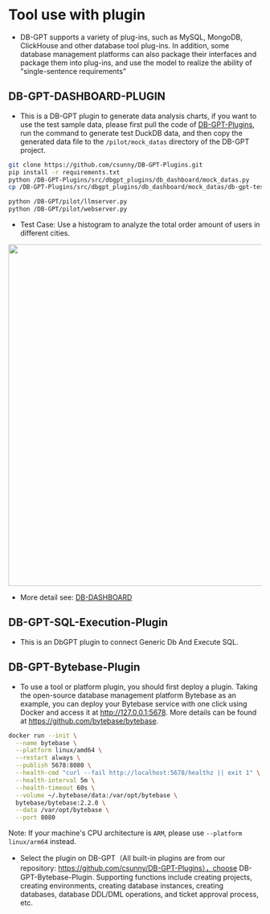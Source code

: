 # Tool use with plugin

- DB-GPT supports a variety of plug-ins, such as MySQL, MongoDB, ClickHouse and other database tool plug-ins. In addition, some database management platforms can also package their interfaces and package them into plug-ins, and use the model to realize the ability of "single-sentence requirements"


## DB-GPT-DASHBOARD-PLUGIN

[](https://github.com/csunny/DB-GPT-Plugins/blob/main/src/dbgpt_plugins/Readme.md)

- This is a DB-GPT plugin to generate data analysis charts, if you want to use the test sample data, please first pull the code of [DB-GPT-Plugins](https://github.com/csunny/DB-GPT-Plugins), run the command to generate test DuckDB data, and then copy the generated data file to the `/pilot/mock_datas` directory of the DB-GPT project.

```bash
git clone https://github.com/csunny/DB-GPT-Plugins.git
pip install -r requirements.txt
python /DB-GPT-Plugins/src/dbgpt_plugins/db_dashboard/mock_datas.py
cp /DB-GPT-Plugins/src/dbgpt_plugins/db_dashboard/mock_datas/db-gpt-test.db /DB-GPT/pilot/mock_datas/

python /DB-GPT/pilot/llmserver.py
python /DB-GPT/pilot/webserver.py
```
- Test Case: Use a histogram to analyze the total order amount of users in different cities.
<p align="center">
  <img src="../../assets/dashboard.png" width="680px" />
</p>

- More detail see: [DB-DASHBOARD](https://github.com/csunny/DB-GPT-Plugins/blob/main/src/dbgpt_plugins/Readme.md)


## DB-GPT-SQL-Execution-Plugin


- This is an DbGPT plugin to connect Generic Db And Execute SQL.


## DB-GPT-Bytebase-Plugin

- To use a tool or platform plugin, you should first deploy a plugin. Taking the open-source database management platform Bytebase as an example, you can deploy your Bytebase service with one click using Docker and access it at http://127.0.0.1:5678. More details can be found at https://github.com/bytebase/bytebase.
```bash
docker run --init \
  --name bytebase \
  --platform linux/amd64 \
  --restart always \
  --publish 5678:8080 \
  --health-cmd "curl --fail http://localhost:5678/healthz || exit 1" \
  --health-interval 5m \
  --health-timeout 60s \
  --volume ~/.bytebase/data:/var/opt/bytebase \
  bytebase/bytebase:2.2.0 \
  --data /var/opt/bytebase \
  --port 8080
```

Note: If your machine's CPU architecture is `ARM`, please use `--platform linux/arm64` instead.

- Select the plugin on DB-GPT（All built-in plugins are from our repository: https://github.com/csunny/DB-GPT-Plugins），choose DB-GPT-Bytebase-Plugin.
Supporting functions include creating projects, creating environments, creating database instances, creating databases, database DDL/DML operations, and ticket approval process, etc.
